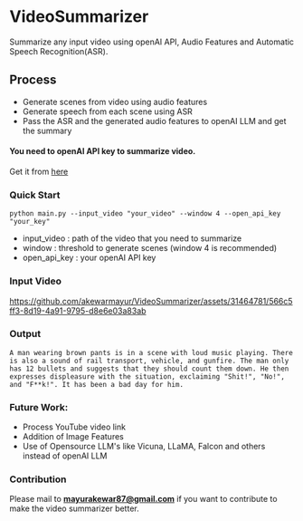 # VideoSummarizer
Summarize any input video using openAI API, Audio Features and Automatic Speech Recognition(ASR).

## Process
* Generate scenes from video using audio features
* Generate speech from each scene using ASR
* Pass the ASR and the generated audio features to openAI LLM and get the summary

#### You need to openAI API key to summarize video.
Get it from [here](https://platform.openai.com/account/api-keys)

### Quick Start
```commandline
python main.py --input_video "your_video" --window 4 --open_api_key "your_key"
```
* input_video : path of the video that you need to summarize
* window : threshold to generate scenes (window 4 is recommended)
* open_api_key : your openAI API key

### Input Video



https://github.com/akewarmayur/VideoSummarizer/assets/31464781/566c5ff3-8d19-4a91-9795-d8e6e03a83ab


### Output
```commandline
A man wearing brown pants is in a scene with loud music playing. There is also a sound of rail transport, vehicle, and gunfire. The man only has 12 bullets and suggests that they should count them down. He then expresses displeasure with the situation, exclaiming "Shit!", "No!", and "F**k!". It has been a bad day for him.
```

### Future Work:
* Process YouTube video link
* Addition of Image Features
* Use of Opensource LLM's like Vicuna, LLaMA, Falcon and others instead of openAI LLM

### Contribution
Please mail to **mayurakewar87@gmail.com** if you want to contribute to make the video summarizer better.

